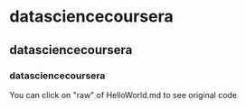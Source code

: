 # datasciencecoursera
## datasciencecoursera
### datasciencecoursera
You can click on "raw" of HelloWorld.md to see original code
